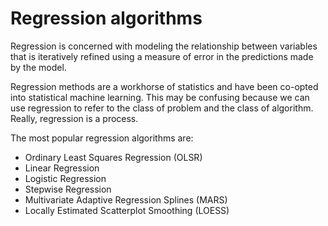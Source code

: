 # Regression algorithms

Regression is concerned with modeling the relationship between variables that is iteratively refined using a measure of error in the predictions made by the model.

Regression methods are a workhorse of statistics and have been co-opted into statistical machine learning. This may be confusing because we can use regression to refer to the class of problem and the class of algorithm. Really, regression is a process.

The most popular regression algorithms are:

* Ordinary Least Squares Regression \(OLSR\)
* Linear Regression
* Logistic Regression
* Stepwise Regression
* Multivariate Adaptive Regression Splines \(MARS\)
* Locally Estimated Scatterplot Smoothing \(LOESS\)


